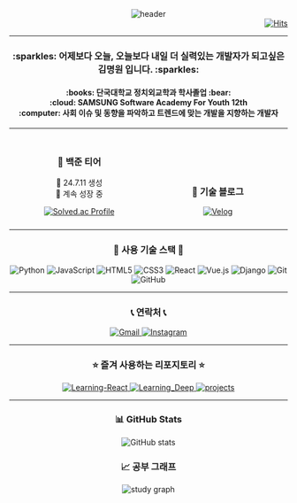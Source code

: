<div align="center">
  <img src="https://capsule-render.vercel.app/api?type=waving&color=gradient&height=200&section=header&text=Hi%20there!%20I'm%20MW👋&animation=fadeIn" alt="header" />
</div>

<div align="right">
  <a href="https://hits.seeyoufarm.com">
    <img src="https://hits.seeyoufarm.com/api/count/incr/badge.svg?url=https%3A%2F%2Fgithub.com%2Fgjbae1212%2Fhit-counter" alt="Hits" />
  </a>
</div>

---

<h3 align="center">
  :sparkles: 어제보다 오늘, 오늘보다 내일 더 실력있는 개발자가 되고싶은 김명원 입니다. :sparkles:
</h3>

<h4 align="center">
  :books: 단국대학교 정치외교학과 학사졸업 :bear:
  <br>
  :cloud: SAMSUNG Software Academy For Youth 12th
  <br>
  :computer: 사회 이슈 및 동향을 파악하고 트렌드에 맞는 개발을 지향하는 개발자
</h4>

---

<div align="center">
  <div style="display: inline-block; width: 45%; text-align: center; margin: 10px;">
    <h3>🧩 백준 티어</h3>
    <p>🔧 24.7.11 생성<br>🏃 계속 성장 중</p>
    <a href="https://solved.ac/kms990415/" target="_blank">
      <img src="http://mazassumnida.wtf/api/v2/generate_badge?boj=kms990415" alt="Solved.ac Profile">
    </a>
  </div>
  
  <div style="display: inline-block; width: 45%; text-align: center; margin: 10px;">
    <h3>📝 기술 블로그</h3>
    <a href="https://velog.io/@kms990415">
      <img src="https://img.shields.io/badge/Velog-20C997?style=for-the-badge&logo=velog&logoColor=white" alt="Velog">
    </a>
  </div>
</div>

---

<h3 align="center">
  🔨 사용 기술 스택 🔨
</h3>

<div align="center">
  <img src="https://img.shields.io/badge/python-3776AB?style=flat-square&logo=python&logoColor=white" alt="Python">
  <img src="https://img.shields.io/badge/javascript-F7DF1E?style=flat-square&logo=javascript&logoColor=black" alt="JavaScript">
  <img src="https://img.shields.io/badge/html5-E34F26?style=flat-square&logo=html5&logoColor=white" alt="HTML5">
  <img src="https://img.shields.io/badge/css3-1572B6?style=flat-square&logo=css3&logoColor=white" alt="CSS3">
  <img src="https://img.shields.io/badge/react-61DAFB?style=flat-square&logo=react&logoColor=black" alt="React">
  <img src="https://img.shields.io/badge/vue.js-4FC08D?style=flat-square&logo=vue.js&logoColor=white" alt="Vue.js">
  <img src="https://img.shields.io/badge/django-092E20?style=flat-square&logo=django&logoColor=white" alt="Django">
  <img src="https://img.shields.io/badge/git-F05032?style=flat-square&logo=git&logoColor=white" alt="Git">
  <img src="https://img.shields.io/badge/github-181717?style=flat-square&logo=github&logoColor=white" alt="GitHub">
</div>

---

<h3 align="center">
  📞 연락처 📞
</h3>

<div align="center">
  <a href="mailto:skqjahjakskxl@gmail.com">
    <img src="https://img.shields.io/badge/Gmail-EA4335?style=for-the-badge&logo=Gmail&logoColor=white" alt="Gmail">
  </a>
  <a href="https://www.instagram.com/myungwxxn">
    <img src="https://img.shields.io/badge/Instagram-E4405F?style=for-the-badge&logo=instagram&logoColor=white" alt="Instagram">
  </a>
</div>

---

<h3 align="center">
  ⭐ 즐겨 사용하는 리포지토리 ⭐
</h3>

<div align="center">
  <a href="https://github.com/kmw9904/Learning-React">
    <img src="https://github-readme-stats.vercel.app/api/pin/?username=kmw9904&repo=Learning-React&theme=transparent" alt="Learning-React" />
  </a>
  <a href="https://github.com/kmw9904/Learning_Deep">
    <img src="https://github-readme-stats.vercel.app/api/pin/?username=kmw9904&repo=Learning_Deep&theme=transparent" alt="Learning_Deep" />
  </a>
  <a href="https://github.com/kmw9904/projects">
    <img src="https://github-readme-stats.vercel.app/api/pin/?username=kmw9904&repo=projects&theme=transparent" alt="projects" />
  </a>
</div>

---

<h3 align="center">
  📊 GitHub Stats
</h3>
<div align="center">
  <img src="https://github-readme-stats.vercel.app/api?username=kmw9904&show_icons=true&theme=transparent" alt="GitHub stats" />
</div>

<h3 align="center">
 📈 공부 그래프
</h3>

<div align="center">
  <img src="https://github-readme-streak-stats.vercel.app/?user=kmw9904&theme=transparent" alt="study graph" />
</div>
